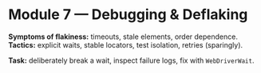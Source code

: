 # Module 7 — Debugging & Deflaking

**Symptoms of flakiness:** timeouts, stale elements, order dependence.
**Tactics:** explicit waits, stable locators, test isolation, retries (sparingly).

**Task:** deliberately break a wait, inspect failure logs, fix with `WebDriverWait`.

